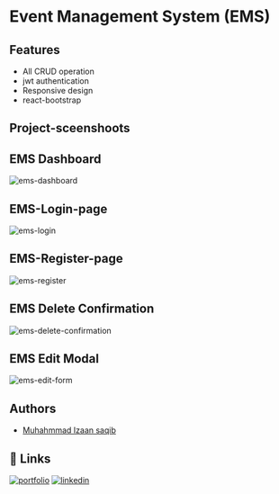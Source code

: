 # Event Management System (EMS)

## Features

- All CRUD operation 
- jwt authentication
- Responsive design
- react-bootstrap

## Project-sceenshoots

## EMS Dashboard
![ems-dashboard](https://github.com/IzaanArain/EMS-summer-2023-Project-frontend/assets/102476680/cbf0b626-9817-4cb7-a580-cc5ec5544c5d)

## EMS-Login-page
![ems-login](https://github.com/IzaanArain/EMS-summer-2023-Project-frontend/assets/102476680/028562dd-6f95-4a4b-ae62-303a5370744d)

## EMS-Register-page
![ems-register](https://github.com/IzaanArain/EMS-summer-2023-Project-frontend/assets/102476680/2248d6e7-8bcc-45ac-b726-d0bec330903d)

## EMS Delete Confirmation
![ems-delete-confirmation](https://github.com/IzaanArain/EMS-summer-2023-Project-frontend/assets/102476680/9fcba8a0-0d89-4c01-a1e9-753947664981)

## EMS Edit Modal
![ems-edit-form](https://github.com/IzaanArain/EMS-summer-2023-Project-frontend/assets/102476680/5076f7d6-37e3-47d1-ab28-6b88bf2bef40)

## Authors
- [Muhahmmad Izaan saqib](https://github.com/IzaanArain)


## 🔗 Links
[![portfolio](https://img.shields.io/badge/my_portfolio-000?style=for-the-badge&logo=ko-fi&logoColor=white)](https://github.com/IzaanArain)
[![linkedin](https://img.shields.io/badge/linkedin-0A66C2?style=for-the-badge&logo=linkedin&logoColor=white)](https://www.linkedin.com/in/izaan-saquib/)
